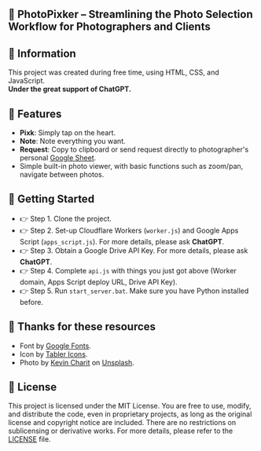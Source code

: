 ## 📸 PhotoPixker – Streamlining the Photo Selection Workflow for Photographers and Clients

## 📌 Information

This project was created during free time, using HTML, CSS, and JavaScript.  
**Under the great support of ChatGPT.**

## 📝 Features

- **Pixk**: Simply tap on the heart.
- **Note**: Note everything you want.
- **Request**: Copy to clipboard or send request directly to photographer's personal [Google Sheet](https://docs.google.com/spreadsheets/d/1phCyu-5Qxpb1XATBGt9LcEHnd0N3M0uqQi3Z0Xel92M/edit).
- Simple built-in photo viewer, with basic functions such as zoom/pan, navigate between photos.

## 🚀 Getting Started

- 👉 Step 1. Clone the project.
- 👉 Step 2. Set-up Cloudflare Workers (`worker.js`) and Google Apps Script (`apps_script.js`). For more details, please ask **ChatGPT**.
- 👉 Step 3. Obtain a Google Drive API Key. For more details, please ask **ChatGPT**.
- 👉 Step 4. Complete `api.js` with things you just got above (Worker domain, Apps Script deploy URL, Drive API Key).
- 👉 Step 5. Run `start_server.bat`. Make sure you have Python installed before.

## 🤝 Thanks for these resources

- Font by [Google Fonts](https://fonts.google.com/).
- Icon by [Tabler Icons](https://github.com/tabler/tabler-icons).
- Photo by [Kevin Charit](https://unsplash.com/@kevin_charit) on [Unsplash](https://unsplash.com/photos/a-woman-in-an-orange-kimono-walking-down-a-street-82KlPETr-go).

## 📄 License

This project is licensed under the MIT License. You are free to use, modify, and distribute the code, even in proprietary projects, as long as the original license and copyright notice are included. There are no restrictions on sublicensing or derivative works. For more details, please refer to the [LICENSE](https://github.com/YunyiKovsha/PhotoPixker_Public_Repository/blob/main/LICENSE) file.
